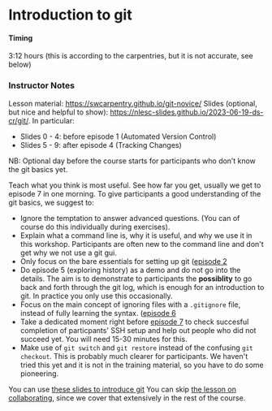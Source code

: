 # Introduction to git
#### Timing
3:12 hours (this is according to the carpentries, but it is not accurate, see below)

### Instructor Notes
Lesson material: https://swcarpentry.github.io/git-novice/
Slides (optional, but nice and helpful to show): https://nlesc-slides.github.io/2023-06-19-ds-cr/git/. In particular:
- Slides 0 - 4: before episode 1 (Automated Version Control)
- Slides 5 - 9: after episode 4 (Tracking Changes)

NB: Optional day before the course starts for participants who don’t know the git basics yet.

Teach what you think is most useful. See how far you get, usually we get to episode 7 in one morning.
To give participants a good understanding of the git basics, we suggest to:
* Ignore the temptation to answer advanced questions. (You can of course do this individually during exercises).
* Explain what a command line is, why it is useful, and why we use it in this workshop. Participants are often new to the command line and don't get why we not use a git gui.
* Only focus on the bare essentials for setting up git ([episode 2](https://swcarpentry.github.io/git-novice/02-setup/index.html)
* Do episode 5 (exploring history) as a demo and do not go into the details. The aim is to demonstrate to participants the **possiblity** to go back and forth through the git log, which is enough for an introduction to git. In practice you only use this occasionally.
* Focus on the main concept of ignoring files with a `.gitignore` file, instead of fully learning the syntax. ([episode 6](https://swcarpentry.github.io/git-novice/06-ignore/index.html)
* Take a dedicated moment right before [episode 7](https://swcarpentry.github.io/git-novice/07-github/index.html) to check succesful completion of particpants' SSH setup and help out people who did not succeed yet. You will need 15-30 minutes for this.
* Make use of `git switch` and `git restore` instead of the confusing `git checkout`. This is probably much clearer for participants. We haven't tried this yet and it is not in the training material, so you have to do some pioneering.

You can use [these slides to introduce git](../files/02-introduction-to-git-slides.pptx)
You can skip [the lesson on collaborating](https://swcarpentry.github.io/git-novice/08-collab/index.html),
since we cover that extensively in the rest of the course. 
